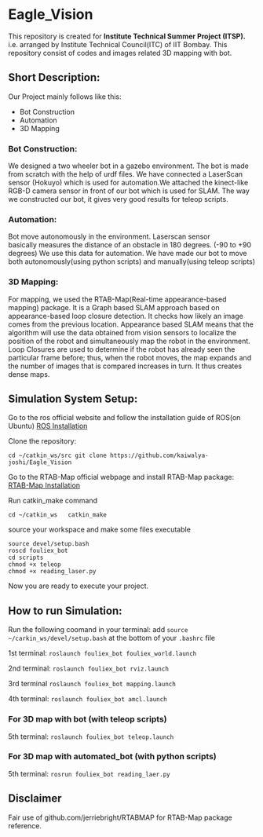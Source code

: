 # Eagle_Vision

This repository is created for **Institute Technical Summer
Project (ITSP).** i.e. arranged by Institute Technical Council(ITC)
of IIT Bombay. This repository consist of codes and images related 3D
mapping with bot.  

## Short Description:
Our Project mainly follows like this:
 - Bot Construction
 - Automation
 - 3D Mapping    
     
### Bot Construction:
We designed a two wheeler bot in a gazebo environment.
The bot is made from scratch with the help of urdf files.
We have connected a LaserScan sensor (Hokuyo) which is used
for automation.We attached the kinect-like RGB-D camera sensor 
in front of our bot which is used for SLAM. The way we
constructed our bot, it gives very good results for teleop 
scripts.

### Automation:
Bot move autonomously in the environment. Laserscan sensor  
basically measures the distance of an obstacle in 180 degrees.
(-90 to +90 degrees) We use this data for automation. We have
made our bot to move both autonomously(using python scripts)
and manually(using teleop scripts)

### 3D Mapping:
For mapping, we used the RTAB-Map(Real-time appearance-based mapping)
package. It is a Graph based SLAM approach based on appearance-based
loop closure detection. It checks how likely an image comes from the
previous location. Appearance based SLAM means that the algorithm will
use the data obtained from vision sensors to localize the position of
the robot and simultaneously map the robot in the environment. Loop
Closures are used to determine if the robot has already seen the 
particular frame before; thus, when the robot moves, the map expands
and the number of images that is compared increases in turn. It thus
creates dense maps.


## Simulation System Setup:
 
Go to the ros official website and follow the installation 
guide of ROS(on Ubuntu) [ROS Installation](http://wiki.ros.org/Installation/Ubuntu)

Clone the repository:

``
cd ~/catkin_ws/src
git clone https://github.com/kaiwalya-joshi/Eagle_Vision
``

Go to the RTAB-Map official webpage and install RTAB-Map
package: [RTAB-Map Installation](https://github.com/introlab/rtabmap_ros#ros2-distribution)

Run catkin_make command

``
cd ~/catkin_ws  
catkin_make
``

source your workspace and make some files executable
````
source devel/setup.bash
roscd fouliex_bot
cd scripts
chmod +x teleop
chmod +x reading_laser.py
````

Now you are ready to execute your project. 

## How to run Simulation:

Run the following coomand in your terminal:
add `source ~/carkin_ws/devel/setup.bash` at the
bottom of your `.bashrc` file



1st terminal:
`roslaunch fouliex_bot fouliex_world.launch`

2nd terminal:
`roslaunch fouliex_bot rviz.launch`

3rd terminal
`roslaunch fouliex_bot mapping.launch`

4th terminal:
`roslaunch fouliex_bot amcl.launch`

### For 3D map with bot (with teleop scripts)

5th terminal:
`roslaunch fouliex_bot teleop.launch`

### For 3D map with automated_bot (with python scripts)

5th terminal:
`rosrun fouliex_bot reading_laer.py`

## Disclaimer 
Fair use of github.com/jerriebright/RTABMAP for RTAB-Map 
package reference.


